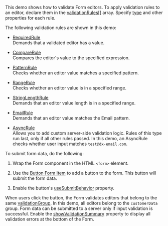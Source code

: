 ﻿This demo shows how to validate Form editors. To apply validation rules to an editor, declare them in the [validationRules[]](/Documentation/ApiReference/UI_Components/dxValidator/Validation_Rules/) array. Specify [type](/Documentation/ApiReference/UI_Components/dxValidator/Validation_Rules/RequiredRule/#type) and other properties for each rule. 


The following validation rules are shown in this demo:  
- [RequiredRule](/Documentation/ApiReference/UI_Components/dxValidator/Validation_Rules/RequiredRule/)  
Demands that a validated editor has a value.

- [CompareRule](/Documentation/ApiReference/UI_Components/dxValidator/Validation_Rules/CompareRule/)    
Compares the editor's value to the specified expression.

- [PatternRule](/Documentation/ApiReference/UI_Components/dxValidator/Validation_Rules/PatternRule/)    
Checks whether an editor value matches a specified pattern.

- [RangeRule](/Documentation/ApiReference/UI_Components/dxValidator/Validation_Rules/RangeRule/)    
Checks whether an editor value is in a specified range.

- [StringLengthRule](/Documentation/ApiReference/UI_Components/dxValidator/Validation_Rules/StringLengthRule/)  
Demands that an editor value length is in a specified range.

- [EmailRule](/Documentation/ApiReference/UI_Components/dxValidator/Validation_Rules/EmailRule/)    
Demands that an editor value matches the Email pattern.

- [AsyncRule](/Documentation/ApiReference/UI_Components/dxValidator/Validation_Rules/AsyncRule/)    
Allows you to add custom server-side validation logic. Rules of this type run last, only if all other rules passed. In this demo, an AsyncRule checks whether user input matches `test@dx-email.com`.

To submit form data, do the following:

1. Wrap the Form component in the HTML `<form>` element.

1. Use the [Button Form Item](/Documentation/ApiReference/UI_Components/dxForm/Item_Types/ButtonItem/) to add a button to the form. This button will submit the form data.

1. Enable the button's [useSubmitBehavior](/Documentation/ApiReference/UI_Components/dxButton/Configuration/#useSubmitBehavior) property.

When users click the button, the Form validates editors that belong to the same [validationGroup](/Documentation/ApiReference/UI_Components/dxForm/Configuration/#validationGroup). In this demo, all editors belong to the `customerData` group. Form data can be submitted to a server only if input validation is successful. Enable the [showValidationSummary](/Documentation/ApiReference/UI_Components/dxForm/Configuration/#showValidationSummary) property to display all validation errors at the bottom of the Form.
